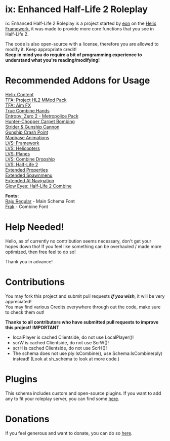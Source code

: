 # ix: Enhanced Half-Life 2 Roleplay
ix: Enhanced Half-Life 2 Roleplay is a project started by [eon](https://github.com/bloodycop7) on the [Helix Framework](https://github.com/NebulousCloud/helix), it was made to provide more core functions that you see in Half-Life 2.

The code is also open-source with a license, therefore you are allowed to modify it. Keep appropriate credit!\
**Keep in mind you do require a bit of programming experience to understand what you're reading/modifying!**
# Recommended Addons for Usage
[Helix Content](https://steamcommunity.com/sharedfiles/filedetails/?id=1267236756)\
[TFA: Project HL2 MMod Pack](https://steamcommunity.com/sharedfiles/filedetails/?id=2665902404)\
[TFA: Aim FX](https://steamcommunity.com/sharedfiles/filedetails/?id=2834386148)\
[True Combine Hands](https://steamcommunity.com/sharedfiles/filedetails/?id=2860571852)\
[Entropy: Zero 2 - Metropolice Pack](https://steamcommunity.com/sharedfiles/filedetails/?id=2854473898)\
[Hunter-Chopper Carpet Bombing](https://steamcommunity.com/sharedfiles/filedetails/?id=466842084)\
[Strider & Gunship Cannon](https://steamcommunity.com/sharedfiles/filedetails/?id=464423406)\
[Gunship Crash Point](https://steamcommunity.com/sharedfiles/filedetails/?id=463144341)\
[Mapbase Animations](https://steamcommunity.com/sharedfiles/filedetails/?id=3063666429)\
[LVS: Framework](https://steamcommunity.com/workshop/filedetails/?id=2912816023)\
[LVS: Helicopters](https://steamcommunity.com/sharedfiles/filedetails/?id=2922255746)\
[LVS: Planes](https://steamcommunity.com/sharedfiles/filedetails/?id=2912826012)\
[LVS: Combine Dropship](https://steamcommunity.com/sharedfiles/filedetails/?id=2989323409)\
[LVS: Half-Life 2](https://steamcommunity.com/sharedfiles/filedetails/?id=3028357706)\
[Extended Properties](https://steamcommunity.com/sharedfiles/filedetails/?id=104607712)\
[Extended Spawnmenu](https://steamcommunity.com/sharedfiles/filedetails/?id=104603291)\
[Extended AI Navigation](https://steamcommunity.com/sharedfiles/filedetails/?id=3048721100)\
[Glow Eyes: Half-Life 2 Combine](https://steamcommunity.com/sharedfiles/filedetails/?id=3145405585)

**Fonts:**\
[Raju Regular](https://www.onlinewebfonts.com/download/ab87eec92788f9572b9c13028bf2edb6) - Main Schema Font\
[Frak](https://fontmeme.com/fonts/frak-font/) - Combine Font

# Help Needed!
Hello, as of currently no contribution seems necessary, don't get your hopes down tho! If you feel like something can be overhauled / made more optimized, then free feel to do so!

Thank you in advance!
# Contributions
You may fork this project and submit pull requests ***if you wish***, it will be very appreciated!\
You may find various Credits everywhere through out the code, make sure to check them out!

**Thanks to all contributors who have submitted pull requests to improve this project!**
**IMPORTANT**
- localPlayer is cached Clientside, do not use LocalPlayer()!
- scrW is cached Clientside, do not use ScrW()!
- scrH is cached Clientside, do not use ScrH()!
- The schema does not use ply:IsCombine(), use Schema:IsCombine(ply) instead! (Look at sh_schema to look at more code.)

# Plugins
This schema includes custom and open-source plugins.
If you want to add any to fit your roleplay server, you can find some [here](https://plugins.gethelix.co/all/).
# Donations
If you feel generous and want to donate, you can do so [here](https://paypal.me/theb3ta).
